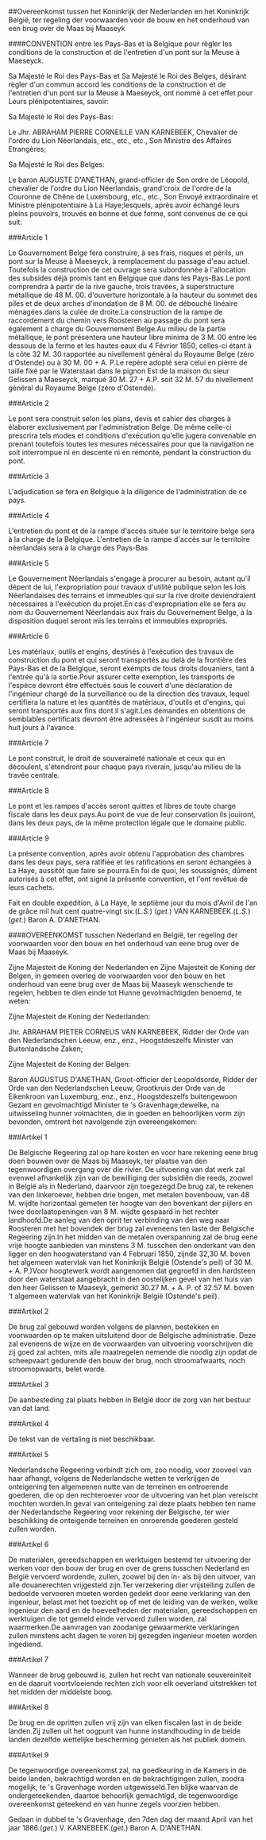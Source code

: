 <meta http-equiv='Content-Type' content='text/html; charset=utf-8' />

##Overeenkomst tussen het Koninkrijk der Nederlanden en het Koninkrijk België, ter regeling der voorwaarden voor de bouw en het onderhoud van een brug over de Maas bij Maaseyk

####CONVENTION entre les Pays-Bas et la Belgique pour règler les conditions de la construction et de l'entretien d'un pont sur la Meuse à Maeseyck.

Sa Majesté le Roi des Pays-Bas et Sa Majesté le Roi des Belges, désirant règler d'un commun accord les conditions de la construction et de l'entretien d'un pont sur la Meuse à Maeseyck, ont nommé à cet effet pour Leurs plénipotentiaires, savoir:

Sa Majesté le Roi des Pays-Bas:

Le Jhr. ABRAHAM PIERRE CORNEILLE VAN KARNEBEEK, Chevalier de l'ordre du Lion Néerlandais, etc., etc., etc., Son Ministre des Affaires Etrangères;

Sa Majesté le Roi des Belges:

Le baron AUGUSTE D'ANETHAN, grand-officier de Son ordre de Léopold, chevalier de l'ordre du Lion Néerlandais, grand'croix de l'ordre de la Couronne de Chêne de Luxembourg, etc., etc., Son Envoyé extraordinaire et Ministre plénipotentiaire à La Haye;lesquels, après avoir échangé leurs pleins pouvoirs, trouvés en bonne et due forme, sont convenus de ce qui suit:

###Article 1 

Le Gouvernement Belge fera construire, à ses frais, risques et périls, un pont sur la Meuse à Maeseyck, à remplacement du passage d'eau actuel. Toutefois la construction de cet ouvrage sera subordonnée à l'allocation des subsides déjà promis tant en Belgique que dans les Pays-Bas.Le pont comprendra à partir de la rive gauche, trois travées, à superstructure métallique de 48 M. 00. d'ouverture horizontale à la hauteur du sommet des piles et de deux arches d'inondation de 8 M. 00. de débouché linéaire ménagées dans la culée de droite.La construction de la rampe de raccordement du chemin vers Roosteren au passage du pont sera également à charge du Gouvernement Belge.Au milieu de la partie métallique, le pont présentera une hauteur libre minima de 3 M. 00 entre les dessous de la ferme et les hautes eaux du 4 Février 1850, celles-ci étant à la côte 32 M. 30 rapportée au nivellement général du Royaume Belge (zéro d'Ostende) ou à 30 M. 00 + A. P.Le repère adopté sera celui en pièrre de taille fixé par le Waterstaat dans le pignon Est de la maison du sieur Gelissen à Maeseyck, marqué 30 M. 27 + A.P. soit 32 M. 57 du nivellement général du Royaume Belge (zéro d'Ostende).

###Article 2 

Le pont sera construit selon les plans, devis et cahier des charges à élaborer exclusivement par l'administration Belge. De même celle-ci prescrira tels modes et conditions d'exécution qu'elle jugera convenable en prenant toutefois toutes les mesures nécessaires pour que la navigation ne soit interrompue ni en descente ni en remonte, pendant la construction du pont.

###Article 3 

L'adjudication se fera en Belgique à la diligence de l'administration de ce pays.

###Article 4 

L'entretien du pont et de la rampe d'accès située sur le territoire belge sera à la charge de la Belgique. L'entretien de la rampe d'accès sur le territoire néerlandais sera à la charge des Pays-Bas

###Article 5 

Le Gouvernement Néerlandais s'engage à procurer au besoin, autant qu'il dépent de lui, l'expropriation pour travaux d'utilité publique selon les lois Néerlandaises des terrains et immeubles qui sur la rive droite deviendraient nécessaires à l'exécution du projet.En cas d'expropriation elle se fera au nom du Gouvernement Néerlandais aux frais du Gouvernement Belge, à la disposition duquel seront mis les terrains et immeubles expropriés.

###Article 6 

Les matériaux, outils et engins, destinés à l'exécution des travaux de construction du pont et qui seront transportés au delà de la frontière des Pays-Bas et de la Belgique, seront exempts de tous droits douaniers, tant à l'entrée qu'à la sortie.Pour assurer cette exemption, les transports de l'espèce devront être effectués sous le couvert d'une déclaration de l'ingénieur chargé de la surveillance ou de la direction des travaux, lequel certifiera la nature et les quantités de matériaux, d'outils et d'engins, qui seront transportés aux fins dont il s'agit.Les demandes en obtentions de semblables certificats devront être adressées à l'ingénieur susdit au moins huit jours à l'avance.

###Article 7 

Le pont construit, le droit de souveraineté nationale et ceux qui en découlent, s'étendront pour chaque pays riverain, jusqu'au milieu de la travée centrale.

###Article 8 

Le pont et les rampes d'accès seront quittes et libres de toute charge fiscale dans les deux pays.Au point de vue de leur conservation ils jouiront, dans les deux pays, de la même protection légale que le domaine public.

###Article 9 

La présente convention, après avoir obtenu l'approbation des chambres dans les deux pays, sera ratifiée et les ratifications en seront échangées à La Haye, aussitôt que faire se pourra.En foi de quoi, les soussignés, dûment autorisés à cet effet, ont signé la présente convention, et l'ont revêtue de leurs cachets.

Fait en double expédition, à La Haye, le septième jour du mois d'Avril de l'an de grâce mil huit cent quatre-vingt six.(*L.S.*) (*get.*) VAN KARNEBEEK.(*L.S.*) (*get.*) Baron A. D'ANETHAN.

####OVEREENKOMST tusschen Nederland en België, ter regeling der voorwaarden voor den bouw en het onderhoud van eene brug over de Maas bij Maaseyk.

Zijne Majesteit de Koning der Nederlanden en Zijne Majesteit de Koning der Belgen, in gemeen overleg de voorwaarden voor den bouw en het onderhoud van eene brug over de Maas bij Maaseyk wenschende te regelen, hebben te dien einde tot Hunne gevolmachtigden benoemd, te weten:

Zijne Majesteit de Koning der Nederlanden:

Jhr. ABRAHAM PIETER CORNELIS VAN KARNEBEEK, Ridder der Orde van den Nederlandschen Leeuw, enz., enz., Hoogstdeszelfs Minister van Buitenlandsche Zaken;

Zijne Majesteit de Koning der Belgen:

Baron AUGUSTUS D'ANETHAN, Groot-officier der Leopoldsorde, Ridder der Orde van den Nederlandschen Leeuw, Grootkruis der Orde van de Eikenkroon van Luxemburg, enz., enz., Hoogstdeszelfs buitengewoon Gezant en gevolmachtigd Minister te 's Gravenhage;dewelke, na uitwisseling hunner volmachten, die in goeden en behoorlijken vorm zijn bevonden, omtrent het navolgende zijn overeengekomen:

###Artikel 1 

De Belgische Regeering zal op hare kosten en voor hare rekening eene brug doen bouwen over de Maas bij Maaseyk, ter plaatse van den tegenwoordigen overgang over die rivier. De uitvoering van dat werk zal evenwel afhankelijk zijn van de bewilliging der subsidiën die reeds, zoowel in België als in Nederland, daarvoor zijn toegezegd.De brug zal, te rekenen van den linkeroever, hebben drie bogen, met metalen bovenbouw, van 48 M. wijdte horizontaal gemeten ter hoogte van den bovenkant der pijlers en twee doorlaatopeningen van 8 M. wijdte gespaard in het rechter landhoofd.De aanleg van den oprit ter verbinding van den weg naar Roosteren met het bovendek der brug zal eveneens ten laste der Belgische Regeering zijn.In het midden van de metalen overspanning zal de brug eene vrije hoogte aanbieden van minstens 3 M. tusschen den onderkant van den ligger en den hoogwaterstand van 4 Februari 1850, zijnde 32,30 M. boven het algemeen watervlak van het Koninkrijk België (Ostende's peil) of 30 M. + A. P.)Voor hoogtewerk wordt aangenomen dat gegroefd in den hardsteen door den waterstaat aangebracht in den oostelijken gevel van het huis van den heer Gelissen te Maaseyk, gemerkt 30.27 M. + A. P. of 32.57 M. boven 't algemeen watervlak van het Koninkrijk België (Ostende's peil).

###Artikel 2 

De brug zal gebouwd worden volgens de plannen, bestekken en voorwaarden op te maken uitsluitend door de Belgische administratie. Deze zal eveneens de wijze en de voorwaarden van uitvoering voorschrijven die zij goed zal achten, mits alle maatregelen nemende die noodig zijn opdat de scheepvaart gedurende den bouw der brug, noch stroomafwaarts, noch stroomopwaarts, belet worde.

###Artikel 3 

De aanbesteding zal plaats hebben in België door de zorg van het bestuur van dat land.

###Artikel 4 

De tekst van de vertaling is niet beschikbaar.

###Artikel 5 

Nederlandsche Regeering verbindt zich om, zoo noodig, voor zooveel van haar afhangt, volgens de Nederlandsche wetten te verkrijgen de onteigening ten algemeenen nutte van de terreinen en ontroerende goederen, die op den rechteroever voor de uitvoering van het plan vereischt mochten worden.In geval van onteigening zal deze plaats hebben ten name der Nederlandsche Regeering voor rekening der Belgische, ter wier beschikking de onteigende terreinen en onroerende goederen gesteld zullen worden.

###Artikel 6 

De materialen, gereedschappen en werktuigen bestemd ter uitvoering der werken voor den bouw der brug en over de grens tusschen Nederland en België vervoerd wordende, zullen, zoowel bij den in- als bij den uitvoer, van alle douanerechten vrijgesteld zijn.Ter verzekering dier vrijstelling zullen de bedoelde vervoeren moeten worden gedekt door eene verklaring van den ingenieur, belast met het toezicht op of met de leiding van de werken, welke ingenieur den aard en de hoeveelheden der materialen, gereedschappen en werktuigen die tot gemeld einde vervoerd zullen worden, zal waarmerken.De aanvragen van zoodanige gewaarmerkte verklaringen zullen minstens acht dagen te voren bij gezegden ingenieur moeten worden ingediend.

###Artikel 7 

Wanneer de brug gebouwd is, zullen het recht van nationale souvereiniteit en de daaruit voortvloeiende rechten zich voor elk oeverland uitstrekken tot het midden der middelste boog.

###Artikel 8 

De brug en de opritten zullen vrij zijn van elken fiscalen last in de beide landen.Zij zullen uit het oogpunt van hunne instandhouding in de beide landen dezelfde wettelijke bescherming genieten als het publiek domein.

###Artikel 9 

De tegenwoordige overeenkomst zal, na goedkeuring in de Kamers in de beide landen, bekrachtigd worden en de bekrachtigingen zullen, zoodra mogelijk, te 's Gravenhage worden uitgewisseld.Ten blijke waarvan de ondergeteekenden, daartoe behoorlijk gemachtigd, de tegenwoordige overeenkomst geteekend en van hunne zegels voorzien hebben.

Gedaan in dubbel te 's Gravenhage, den 7den dag der maand April van het jaar 1886.(*get.*) V. KARNEBEEK.(*get.*) Baron A. D'ANETHAN.

